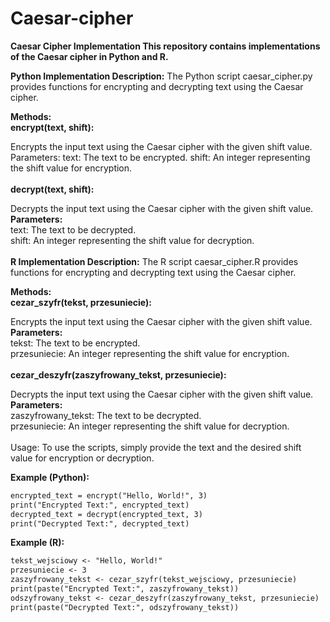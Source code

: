# Caesar-cipher
**Caesar Cipher Implementation
This repository contains implementations of the Caesar cipher in Python and R.**

**Python Implementation
Description:**
The Python script caesar_cipher.py provides functions for encrypting and decrypting text using the Caesar cipher.

**Methods:<br />
encrypt(text, shift):<br />**

Encrypts the input text using the Caesar cipher with the given shift value.
Parameters:
text: The text to be encrypted.
shift: An integer representing the shift value for encryption.<br />
**<br />decrypt(text, shift):**

Decrypts the input text using the Caesar cipher with the given shift value.<br />
**Parameters:<br />**
text: The text to be decrypted.<br />
shift: An integer representing the shift value for decryption.<br />
<br />**R Implementation
Description:**
The R script caesar_cipher.R provides functions for encrypting and decrypting text using the Caesar cipher.

**Methods:<br />
cezar_szyfr(tekst, przesuniecie):<br />**

Encrypts the input text using the Caesar cipher with the given shift value.
**<br />Parameters:**
<br />tekst: The text to be encrypted.
<br />przesuniecie: An integer representing the shift value for encryption.<br />
**<br />cezar_deszyfr(zaszyfrowany_tekst, przesuniecie):**

Decrypts the input text using the Caesar cipher with the given shift value.
<br />**Parameters:**<br />
zaszyfrowany_tekst: The text to be decrypted.
<br />przesuniecie: An integer representing the shift value for decryption.<br />
<br />Usage:
To use the scripts, simply provide the text and the desired shift value for encryption or decryption.

**Example (Python):**
```diff
encrypted_text = encrypt("Hello, World!", 3)
print("Encrypted Text:", encrypted_text)
decrypted_text = decrypt(encrypted_text, 3)
print("Decrypted Text:", decrypted_text)
```
**Example (R):**
```diff
tekst_wejsciowy <- "Hello, World!"
przesuniecie <- 3
zaszyfrowany_tekst <- cezar_szyfr(tekst_wejsciowy, przesuniecie)
print(paste("Encrypted Text:", zaszyfrowany_tekst))
odszyfrowany_tekst <- cezar_deszyfr(zaszyfrowany_tekst, przesuniecie)
print(paste("Decrypted Text:", odszyfrowany_tekst))
```
